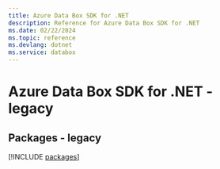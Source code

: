 ```yaml
---
title: Azure Data Box SDK for .NET
description: Reference for Azure Data Box SDK for .NET
ms.date: 02/22/2024
ms.topic: reference
ms.devlang: dotnet
ms.service: databox
---
```

# Azure Data Box SDK for .NET - legacy
## Packages - legacy
[!INCLUDE [packages](data-box-index.md)]